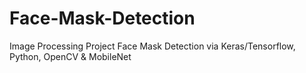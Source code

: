 # Face-Mask-Detection
Image Processing Project Face Mask Detection via Keras/Tensorflow, Python, OpenCV &amp; MobileNet
